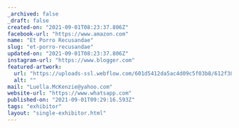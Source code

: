 ```yaml
---
_archived: false
_draft: false
created-on: "2021-09-01T08:23:37.806Z"
facebook-url: "https://www.amazon.com"
name: "Et Porro Recusandae"
slug: "et-porro-recusandae"
updated-on: "2021-09-01T08:23:37.806Z"
instagram-url: "https://www.blogger.com"
featured-artwork:
  url: "https://uploads-ssl.webflow.com/601d5412da5ac4d09c5f03b8/612f3888784d7151c5488328_1630484616281-image11.jpg"
  alt: ""
mail: "Luella.McKenzie@yahoo.com"
website-url: "https://www.whatsapp.com"
published-on: "2021-09-01T09:29:16.593Z"
tags: "exhibitor"
layout: "single-exhibitor.html"
---
```



